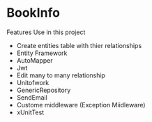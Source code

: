 # BookInfo
Features Use in this project
<ul>
<li>Create entities table with thier relationships</li>
<li>Entity Framework</li>
<li>AutoMapper</li>
<li>Jwt</li>
<li>Edit many to many relationship </li>
<li>Unitofwork</li>
<li>GenericRepository</li>
<li>SendEmail</li>
<li>Custome middleware (Exception Miidleware)</li>
<li>xUnitTest</li>
<ul>
